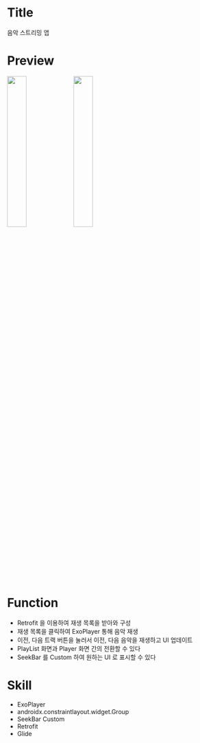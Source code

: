 # Title
음악 스트리밍 앱

# Preview
<img src="https://user-images.githubusercontent.com/74343321/133564144-3048dabb-b2d3-46da-a492-6822aaacd65b.png" width="30%"/> <img src="https://user-images.githubusercontent.com/74343321/133564181-d806748e-c5c7-45df-9437-740a30aaee35.png" width="30%"/>

# Function
 * Retrofit 을 이용하여 재생 목록을 받아와 구성
 * 재생 목록을 클릭하여 ExoPlayer 통해 음악 재생
 * 이전, 다음 트랙 버튼을 눌러서 이전, 다음 음악을 재생하고 UI 업데이트
 * PlayList 화면과 Player 화면 간의 전환할 수 있다
 * SeekBar 를 Custom 하여 원하는 UI 로 표시할 수 있다

# Skill
 * ExoPlayer
 * androidx.constraintlayout.widget.Group
 * SeekBar Custom
 * Retrofit
 * Glide
